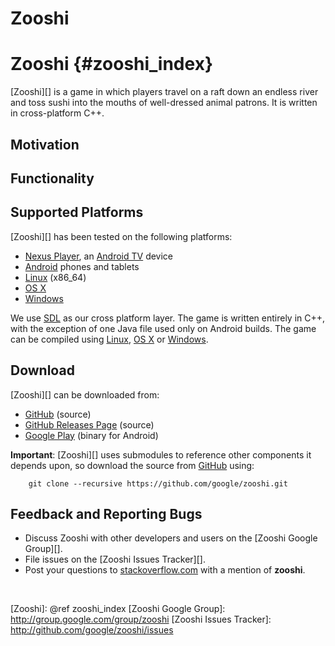 Zooshi
======

Zooshi    {#zooshi_index}
======

[Zooshi][] is a game in which players travel on a raft down an endless river
and toss sushi into the mouths of well-dressed animal patrons. It is written
in cross-platform C++.

## Motivation

## Functionality

## Supported Platforms

[Zooshi][] has been tested on the following platforms:

   * [Nexus Player][], an [Android TV][] device
   * [Android][] phones and tablets
   * [Linux][] (x86_64)
   * [OS X][]
   * [Windows][]

We use [SDL][] as our cross platform layer.
The game is written entirely in C++, with the exception of one Java file used
only on Android builds. The game can be compiled using [Linux][], [OS X][] or
[Windows][].

## Download

[Zooshi][] can be downloaded from:
   * [GitHub][] (source)
   * [GitHub Releases Page][] (source)
   * [Google Play][]
     (binary for Android)

**Important**: [Zooshi][] uses submodules to reference other components it
depends upon, so download the source from [GitHub][] using:

~~~{.sh}
    git clone --recursive https://github.com/google/zooshi.git
~~~

## Feedback and Reporting Bugs

   * Discuss Zooshi with other developers and users on the
     [Zooshi Google Group][].
   * File issues on the [Zooshi Issues Tracker][].
   * Post your questions to [stackoverflow.com][] with a mention of
     **zooshi**.

<br>

  [Android]: http://www.android.com
  [Android TV]: http://www.android.com/tv/
  [GitHub]: http://github.com/google/zooshi
  [GitHub Releases Page]: http://github.com/google/zooshi/releases
  [Google Play]: https://play.google.com/store/apps/details?id=com.google.fpl.zooshi
  [Linux]: http://en.m.wikipedia.org/wiki/Linux
  [Nexus Player]: http://www.google.com/nexus/player/
  [OS X]: http://www.apple.com/osx/
  [SDL]: https://www.libsdl.org/
  [stackoverflow.com]: http://www.stackoverflow.com
  [Windows]: http://windows.microsoft.com
  [Zooshi]: @ref zooshi_index
  [Zooshi Google Group]: http://group.google.com/group/zooshi
  [Zooshi Issues Tracker]: http://github.com/google/zooshi/issues
